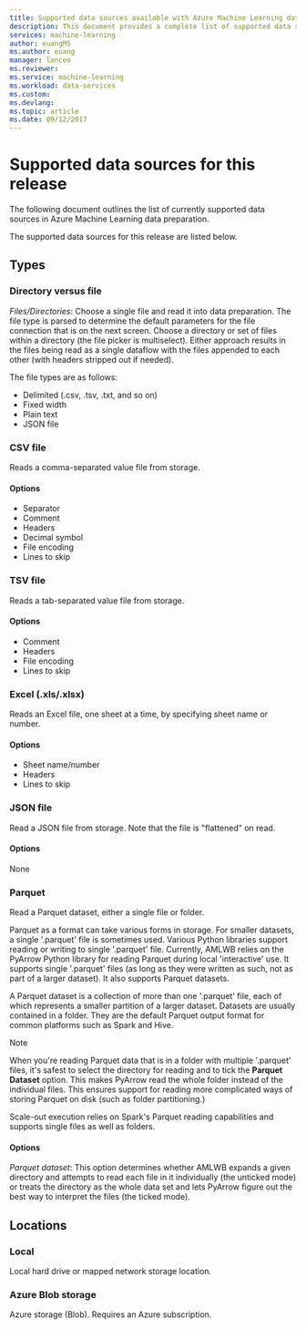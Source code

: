 ```yaml
---
title: Supported data sources available with Azure Machine Learning data preparation  | Microsoft Docs
description: This document provides a complete list of supported data sources available for Azure Machine Learning data preparation
services: machine-learning
author: euangMS
ms.author: euang
manager: lanceo
ms.reviewer: 
ms.service: machine-learning
ms.workload: data-services
ms.custom: 
ms.devlang: 
ms.topic: article
ms.date: 09/12/2017
---
```


# Supported data sources for this release 
The following document outlines the list of currently supported data sources in Azure Machine Learning data preparation.

The supported data sources for this release are listed below.

## Types 
### Directory versus file
*Files/Directories*: Choose a single file and read it into data preparation. The file type is parsed to determine the default parameters for the file connection that is on the next screen. Choose a directory or set of files within a directory (the file picker is multiselect). Either approach results in the files being read as a single dataflow with the files appended to each other (with headers stripped out if needed).

The file types are as follows:
- Delimited (.csv, .tsv, .txt, and so on) 
- Fixed width
- Plain text
- JSON file

### CSV file
Reads a comma-separated value file from storage.

#### Options
- Separator
- Comment
- Headers
- Decimal symbol
- File encoding
- Lines to skip

### TSV file
Reads a tab-separated value file from storage.

#### Options
- Comment
- Headers
- File encoding
- Lines to skip

### Excel (.xls/.xlsx)
Reads an Excel file, one sheet at a time, by specifying sheet name or number.

#### Options
- Sheet name/number
- Headers
- Lines to skip

### JSON file
Read a JSON file from storage. Note that the file is "flattened" on read.

#### Options
None

### Parquet
Read a Parquet dataset, either a single file or folder.

Parquet as a format can take various forms in storage. For smaller datasets, a single '.parquet' file is sometimes used. Various Python libraries support reading or writing to single '.parquet' file. Currently, AMLWB relies on the PyArrow Python library for reading Parquet during local 'interactive' use. It supports single '.parquet' files (as long as they were written as such, not as part of a larger dataset). It also supports Parquet datasets. 

A Parquet dataset is a collection of more than one '.parquet' file, each of which represents a smaller partition of a larger dataset. Datasets are usually contained in a folder. They are the default Parquet output format for common platforms such as Spark and Hive.

>[!NOTE]
>When you're reading Parquet data that is in a folder with multiple '.parquet' files, it's safest to select the directory for reading and to tick the **Parquet Dataset** option. This makes PyArrow read the whole folder instead of the individual files. This ensures support for reading more complicated ways of storing Parquet on disk (such as folder partitioning.)

Scale-out execution relies on Spark's Parquet reading capabilities and supports single files as well as folders.

#### Options
*Parquet dataset*: This option determines whether AMLWB expands a given directory and attempts to read each file in it individually (the unticked mode) or treats the directory as the whole data set and lets PyArrow figure out the best way to interpret the files (the ticked mode).


## Locations
### Local
Local hard drive or mapped network storage location.

### Azure Blob storage
Azure storage (Blob). Requires an Azure subscription.

